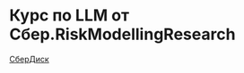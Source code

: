 # Курс по LLM от Сбер.RiskModellingResearch

[СберДиск](https://files.sberdisk.ru/s/Mq2txL4gs06zlrl)
